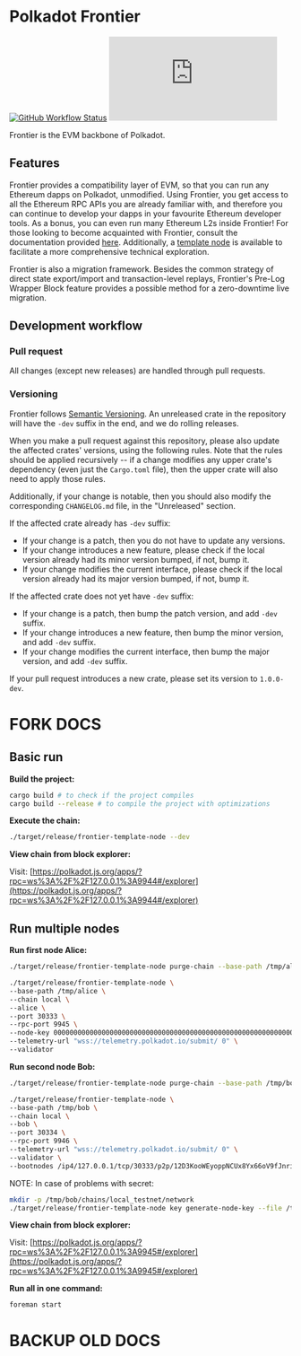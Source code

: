 # Polkadot Frontier

[![GitHub Workflow Status](https://img.shields.io/github/actions/workflow/status/polkadot-evm/frontier/test.yml)](https://github.com/polkadot-evm/frontier/actions)
[![Matrix](https://img.shields.io/matrix/frontier:matrix.org)](https://matrix.to/#/#frontier:matrix.org)

Frontier is the EVM backbone of Polkadot.

## Features

Frontier provides a compatibility layer of EVM, so that you can run any Ethereum dapps on Polkadot, unmodified.
Using Frontier, you get access to all the Ethereum RPC APIs you are already familiar with, and therefore you can continue to develop your dapps in your favourite Ethereum developer tools.
As a bonus, you can even run many Ethereum L2s inside Frontier!
For those looking to become acquainted with Frontier, consult the documentation provided [here](./docs).
Additionally, a [template node](./template/README.md) is available to facilitate a more comprehensive technical exploration.

Frontier is also a migration framework.
Besides the common strategy of direct state export/import and transaction-level replays, Frontier's Pre-Log Wrapper Block feature provides a possible method for a zero-downtime live migration.

## Development workflow

### Pull request

All changes (except new releases) are handled through pull requests.

### Versioning

Frontier follows [Semantic Versioning](https://semver.org/).
An unreleased crate in the repository will have the `-dev` suffix in the end, and we do rolling releases.

When you make a pull request against this repository, please also update the affected crates' versions, using the following rules.
Note that the rules should be applied recursively -- if a change modifies any upper crate's dependency (even just the `Cargo.toml` file),
then the upper crate will also need to apply those rules.

Additionally, if your change is notable, then you should also modify the corresponding `CHANGELOG.md` file, in the "Unreleased" section.

If the affected crate already has `-dev` suffix:

* If your change is a patch, then you do not have to update any versions.
* If your change introduces a new feature, please check if the local version already had its minor version bumped, if not, bump it.
* If your change modifies the current interface, please check if the local version already had its major version bumped, if not, bump it.

If the affected crate does not yet have `-dev` suffix:

* If your change is a patch, then bump the patch version, and add `-dev` suffix.
* If your change introduces a new feature, then bump the minor version, and add `-dev` suffix.
* If your change modifies the current interface, then bump the major version, and add `-dev` suffix.

If your pull request introduces a new crate, please set its version to `1.0.0-dev`.

# FORK DOCS

## Basic run

**Build the project:**

```bash
cargo build # to check if the project compiles
cargo build --release # to compile the project with optimizations
```

**Execute the chain:**

```bash
./target/release/frontier-template-node --dev
```

**View chain from block explorer:**

Visit: [https://polkadot.js.org/apps/?rpc=ws%3A%2F%2F127.0.0.1%3A9944#/explorer](https://polkadot.js.org/apps/?rpc=ws%3A%2F%2F127.0.0.1%3A9944#/explorer)

## Run multiple nodes

**Run first node Alice:**

```bash
./target/release/frontier-template-node purge-chain --base-path /tmp/alice --chain local -y

./target/release/frontier-template-node \
--base-path /tmp/alice \
--chain local \
--alice \
--port 30333 \
--rpc-port 9945 \
--node-key 0000000000000000000000000000000000000000000000000000000000000001 \
--telemetry-url "wss://telemetry.polkadot.io/submit/ 0" \
--validator
```

**Run second node Bob:**

```bash
./target/release/frontier-template-node purge-chain --base-path /tmp/bob --chain local -y

./target/release/frontier-template-node \
--base-path /tmp/bob \
--chain local \
--bob \
--port 30334 \
--rpc-port 9946 \
--telemetry-url "wss://telemetry.polkadot.io/submit/ 0" \
--validator \
--bootnodes /ip4/127.0.0.1/tcp/30333/p2p/12D3KooWEyoppNCUx8Yx66oV9fJnriXwCcXwDDUA2kj6vnc6iDEp
```

NOTE: In case of problems with secret:

```bash
mkdir -p /tmp/bob/chains/local_testnet/network
./target/release/frontier-template-node key generate-node-key --file /tmp/bob/chains/local_testnet/network/secret_ed25519
```

**View chain from block explorer:**

Visit: [https://polkadot.js.org/apps/?rpc=ws%3A%2F%2F127.0.0.1%3A9945#/explorer](https://polkadot.js.org/apps/?rpc=ws%3A%2F%2F127.0.0.1%3A9945#/explorer)

**Run all in one command:**

```bash
foreman start
```

# BACKUP OLD DOCS

<!-- ## Run multiple nodes

**Generate nodes keys:**

NOTE: all nodes have password **1234**

```bash
# FIRST NODE

./target/release/frontier-template-node key generate --scheme Sr25519 --password-interactive
# Secret phrase:     uniform bag ten jelly notice leader face village inflict popular finish vital
# Network ID:        substrate
# Secret seed:       0x9d5e02b88426c7abf4ec3b083846f87ebf7559fce90360332beafc8511b3ed1e
# Public key (hex):  0x7a94ed8378a7c0c77d4d2ad15cbf348718843ebd56af90d3120a7a48fbfb0c00
# Account ID:        0x7a94ed8378a7c0c77d4d2ad15cbf348718843ebd56af90d3120a7a48fbfb0c00
# Public key (SS58): 5EqRwU36zEWq1QoH9jkyJ7uz6aafDkAvN73A4PFZx9E7UEkW
# SS58 Address:      5EqRwU36zEWq1QoH9jkyJ7uz6aafDkAvN73A4PFZx9E7UEkW # put this in the chain-spec file, aura.authorities

./target/release/frontier-template-node key inspect --password-interactive --scheme Ed25519 0x9d5e02b88426c7abf4ec3b083846f87ebf7559fce90360332beafc8511b3ed1e
# Secret Key URI `0x9d5e02b88426c7abf4ec3b083846f87ebf7559fce90360332beafc8511b3ed1e` is account:
# Network ID:        substrate
# Secret seed:       0x9d5e02b88426c7abf4ec3b083846f87ebf7559fce90360332beafc8511b3ed1e
# Public key (hex):  0x69f60bcb1a90de4b1a1a9bfc34861f610a29704f8436cdb90a6f900b441f1ba4
# Account ID:        0x69f60bcb1a90de4b1a1a9bfc34861f610a29704f8436cdb90a6f900b441f1ba4
# Public key (SS58): 5ETdyZXfoAJsGan2TQ8AJnwYYw4QfDAvbhGHkobsBanAKK8A
# SS58 Address:      5ETdyZXfoAJsGan2TQ8AJnwYYw4QfDAvbhGHkobsBanAKK8A # put this in the chain-spec file, grandpa.authorities 

# SECOND NODE

./target/release/frontier-template-node key generate --scheme Sr25519 --password-interactive
# Secret phrase:     shed tape bulk hotel venture winter obtain car stamp egg pull treat
# Network ID:        substrate
# Secret seed:       0xba30f02a9b399a533aab701e49ae048d234edaad35572b5a03dfcb40868fa150
# Public key (hex):  0xd46034839c00e3250ce1adf7893fc53446403f438a523808b59ec7765fc1f41d
# Account ID:        0xd46034839c00e3250ce1adf7893fc53446403f438a523808b59ec7765fc1f41d
# Public key (SS58): 5GsAb2ymmsV98CLCQTzsz57chuJfCjc6CYPs8fmkMC3koKDS
# SS58 Address:      5GsAb2ymmsV98CLCQTzsz57chuJfCjc6CYPs8fmkMC3koKDS # put this in the chain-spec file, aura.authorities

./target/release/frontier-template-node key inspect --password-interactive --scheme Ed25519 0xba30f02a9b399a533aab701e49ae048d234edaad35572b5a03dfcb40868fa150
# Secret Key URI `0xba30f02a9b399a533aab701e49ae048d234edaad35572b5a03dfcb40868fa150` is account:
# Network ID:        substrate
# Secret seed:       0xba30f02a9b399a533aab701e49ae048d234edaad35572b5a03dfcb40868fa150
# Public key (hex):  0x18121caedc288751a0a5b27d092528aa37b56d3c67ed42d16db1a67002281e47
# Account ID:        0x18121caedc288751a0a5b27d092528aa37b56d3c67ed42d16db1a67002281e47
# Public key (SS58): 5CcGPPRoLYEWk3ghnBkGPa8KAc6PCNyw2raXxdaWhB9Yx47B
# SS58 Address:      5CcGPPRoLYEWk3ghnBkGPa8KAc6PCNyw2raXxdaWhB9Yx47B # put this in the chain-spec file, grandpa.authorities
```

**Clone local chain:**

```bash
./target/release/frontier-template-node build-spec --disable-default-bootnode --chain local > _dev.json
# ... Modify the chain spec as needed by adding strings from previous command ...
./target/release/frontier-template-node build-spec --chain=_dev.json --raw --disable-default-bootnode > _devRaw.json
```

**Insert keys to the node folders keystore:**

```bash
# FIRST NODE

./target/release/frontier-template-node key insert --base-path /tmp/node01 \
--chain ./_devRaw.json \
--suri 0x9d5e02b88426c7abf4ec3b083846f87ebf7559fce90360332beafc8511b3ed1e \
--password 1234 \
--key-type aura \
--scheme Sr25519

./target/release/frontier-template-node key insert --base-path /tmp/node01 \
--chain ./_devRaw.json \
--suri 0x9d5e02b88426c7abf4ec3b083846f87ebf7559fce90360332beafc8511b3ed1e \
--password 1234 \
--key-type gran \
--scheme Ed25519

# SECOND NODE

./target/release/frontier-template-node key insert --base-path /tmp/node02 \
--chain ./_devRaw.json \
--suri 0xba30f02a9b399a533aab701e49ae048d234edaad35572b5a03dfcb40868fa150 \
--password 1234 \
--key-type aura \
--scheme Sr25519

./target/release/frontier-template-node key insert --base-path /tmp/node02 \
--chain ./_devRaw.json \
--suri 0xba30f02a9b399a533aab701e49ae048d234edaad35572b5a03dfcb40868fa150 \
--password 1234 \
--key-type gran \
--scheme Ed25519
```

**Run the nodes:**

```bash
./target/release/frontier-template-node purge-chain --base-path /tmp/node01 --chain ./_devRaw.json -y

./target/release/frontier-template-node \
--base-path /tmp/node01 \
--keystore-path /tmp/node01/chains/local_testnet/keystore/ \
--chain ./_devRaw.json \
--port 30333 \
--rpc-port 9944 \
--telemetry-url "wss://telemetry.polkadot.io/submit/ 0" \
--validator \
--rpc-methods Unsafe \
--name Node1 \
--password 1234
``` -->
